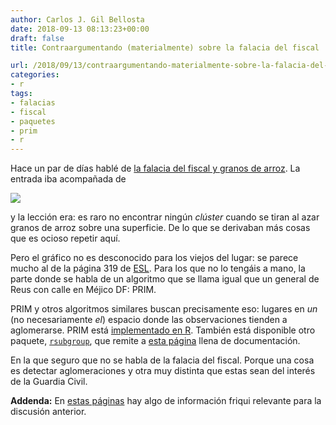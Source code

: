 ```yaml
---
author: Carlos J. Gil Bellosta
date: 2018-09-13 08:13:23+00:00
draft: false
title: Contraargumentando (materialmente) sobre la falacia del fiscal

url: /2018/09/13/contraargumentando-materialmente-sobre-la-falacia-del-fiscal/
categories:
- r
tags:
- falacias
- fiscal
- paquetes
- prim
- r
---
```


Hace un par de días hablé de [la falacia del fiscal y granos de arroz](https://www.datanalytics.com/2018/09/11/la-falacia-del-fiscal-la-mi-mejor-explicacion-para-profanos-hasta-la-fecha/). La entrada iba acompañada de

![](/wp-uploads/2018/09/tiger_isnt.png#center)

y la lección era: es raro no encontrar ningún _clúster_ cuando se tiran al azar granos de arroz sobre una superficie. De lo que se derivaban más cosas que es ocioso repetir aquí.

Pero el gráfico no es desconocido para los viejos del lugar: se parece mucho al de la página 319 de [ESL](https://web.stanford.edu/~hastie/ElemStatLearn/). Para los que no lo tengáis a mano, la parte donde se habla de un algoritmo que se llama igual que un general de Reus con calle en Méjico DF: PRIM.

PRIM y otros algoritmos similares buscan precisamente eso: lugares en _un_ (no necesariamente _el_) espacio donde las observaciones tienden a aglomerarse. PRIM está [implementado en R](https://cran.r-project.org/package=prim). También está disponible otro paquete, [`rsubgroup`](https://cran.r-project.org/package=rsubgroup), que remite a [esta página](http://www.rsubgroup.org/) llena de documentación.

En la que seguro que no se habla de la falacia del fiscal. Porque una cosa es detectar aglomeraciones y otra muy distinta que estas sean del interés de la Guardia Civil.

**Addenda:** En [estas páginas](https://datanalytics.com/tags/sobol/) hay algo de información friqui relevante para la discusión anterior.